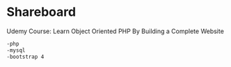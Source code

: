 # Shareboard

Udemy Course: Learn Object Oriented PHP By Building a Complete Website

```bash
-php
-mysql
-bootstrap 4
```

